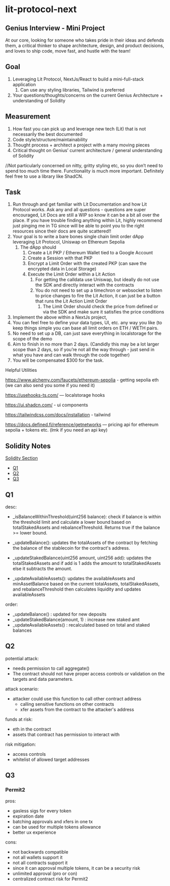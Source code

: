# lit-protocol-next

## Genius Interview - Mini Project

At our core, looking for someone who takes pride in their ideas and defends them, a critical thinker to shape architecture, design, and product decisions, and loves to ship code, move fast, and hustle with the team!

## Goal

1. Leveraging Lit Protocol, NextJs/React to build a mini-full-stack application
   1. Can use any styling libraries, Tailwind is preferred
2. Your questions/thoughts/concerns on the current Genius Architecture + understanding of Solidity

## Measurement

1. How fast you can pick up and leverage new tech (Lit) that is not necessarily the best documented
2. Code style/structure/maintainability
3. Thought process + architect a project with a many moving pieces
4. Critical thought on Genius’ current architecture / general understanding of Solidity

//Not particularly concerned on nitty, gritty styling etc, so you don’t need to spend too much time there. Functionality is much more important. Definitely feel free to use a library like ShadCN.

## Task

1. Run through and get familiar with Lit Documentation and how Lit Protocol works. Ask any and all questions - questions are super encouraged, Lit Docs are still a WIP so know it can be a bit all over the place. If you have trouble finding anything within Lit, highly recommend just pinging me in TG since will be able to point you to the right resources since their docs are quite scattered!!
2. Your goal is to write a bare bones single chain limit order dApp leveraging Lit Protocol, Uniswap on Ethereum Sepolia
   1. The dApp should
      1. Create a Lit PKP / Ethereum Wallet tied to a Google Account
      2. Create a Session with that PKP
      3. Encrypt a Limit Order with the created PKP (can save the encrypted data in Local Storage)
      4. Execute the Limit Order within a Lit Action
         1. For getting the calldata use Uniswap, but ideally do not use the SDK and directly interact with the contracts
         2. You do not need to set up a timechron or websocket to listen to price changes to fire the Lit Action, it can just be a button that runs the Lit Action Limit Order
            1. The Limit Order should check the price from defined or via the SDK and make sure it satisfies the price conditions
3. Implement the above within a NextJs project,
4. You can feel free to define your data types, UI, etc. any way you like (to keep things simple you can base all limit orders on ETH / WETH pairs.
5. No need to set up a DB, can just save everything in localstorage for the scope of the demo
6. Aim to finish in no more than 2 days. (Candidly this may be a lot larger scope than 2 days, so if you’re not all the way through - just send in what you have and can walk through the code together)
7. You will be compensated $300 for the task.

Helpful Utilities

https://www.alchemy.com/faucets/ethereum-sepolia - getting sepolia eth (we can also send you some if you need it)

https://usehooks-ts.com/ — localstorage hooks

https://ui.shadcn.com/ - ui components

https://tailwindcss.com/docs/installation - tailwind

https://docs.defined.fi/reference/getnetworks — pricing api for ethereum sepolia + tokens etc. (lmk if you need an api key)

## Solidity Notes

[Solidity Section](#solidity-notes)

- [Q1](#q1)
- [Q2](#q2)
- [Q3](#q3)

## Q1

desc:

- \_isBalanceWithinThreshold(uint256 balance):
  check if balance is within the threshold limit and calculate a lower bound based on totalStakedAssets and rebalanceThreshold. Returns true if the balance >= lower bound.

- \_updateBalance():
  updates the totalAssets of the contract by fetching the balance of the stablecoin for the contract's address.

- \_updateStakedBalance(uint256 amount, uint256 add):
  updates the totalStakedAssets and if add is 1 adds the amount to totalStakedAssets else it subtracts the amount.

- \_updateAvailableAssets():
  updates the availableAssets and minAssetBalance based on the current totalAssets, totalStakedAssets, and rebalanceThreshold then calculates liquidity and updates availableAssets

order:

- \_updateBalance() : updated for new deposits
- \_updateStakedBalance(amount, 1) : increase new staked amt
- \_updateAvailableAssets() : recalculated based on total and staked balances

## Q2

potential attack:

- needs permission to call aggregate()
- The contract should not have proper access controls or validation on the targets and data parameters.

attack scenario:

- attacker could use this function to call other contract address
  - calling sensitive functions on other contracts
  - xfer assets from the contract to the attacker's address

funds at risk:

- eth in the contract
- assets that contract has permission to interact with

risk mitigation:

- access controls
- whitelist of allowed target addresses

## Q3

### Permit2

pros:

- gasless sigs for every token
- expiration date
- batching approvals and xfers in one tx
- can be used for multiple tokens allowance
- better ux experience

cons:

- not backwards compatible
- not all wallets support it
- not all contracts support it
- since it can approval multiple tokens, it can be a security risk
- unlimited approval (pro or con)
- centralized contract risk for Permit2
